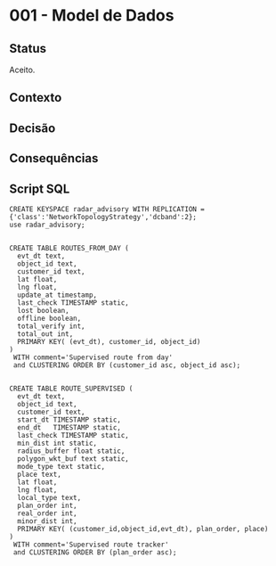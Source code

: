 
# 001 - Model de Dados

## Status
Aceito.


## Contexto

## Decisão

## Consequências


## Script SQL

    CREATE KEYSPACE radar_advisory WITH REPLICATION = {'class':'NetworkTopologyStrategy','dcband':2};
    use radar_advisory;


    CREATE TABLE ROUTES_FROM_DAY (
      evt_dt text,
      object_id text,
      customer_id text,
      lat float,
      lng float,
      update_at timestamp,
      last_check TIMESTAMP static,
      lost boolean,
      offline boolean,
      total_verify int,
      total_out int,
      PRIMARY KEY( (evt_dt), customer_id, object_id)
    )
     WITH comment='Supervised route from day'
     and CLUSTERING ORDER BY (customer_id asc, object_id asc);


    CREATE TABLE ROUTE_SUPERVISED (
      evt_dt text,
      object_id text,
      customer_id text,
      start_dt TIMESTAMP static,
      end_dt   TIMESTAMP static,
      last_check TIMESTAMP static,
      min_dist int static,
      radius_buffer float static,
      polygon_wkt_buf text static,
      mode_type text static,
      place text,
      lat float,
      lng float,
      local_type text,
      plan_order int,
      real_order int,
      minor_dist int,
      PRIMARY KEY( (customer_id,object_id,evt_dt), plan_order, place)
    )
     WITH comment='Supervised route tracker'
     and CLUSTERING ORDER BY (plan_order asc);
